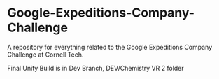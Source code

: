 # Google-Expeditions-Company-Challenge
A repository for everything related to the Google Expeditions Company Challenge at Cornell Tech.

Final Unity Build is in Dev Branch, DEV/Chemistry VR 2 folder
